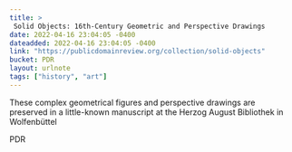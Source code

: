 ```yaml
---
title: > 
 Solid Objects: 16th-Century Geometric and Perspective Drawings
date: 2022-04-16 23:04:05 -0400
dateadded: 2022-04-16 23:04:05 -0400
link: "https://publicdomainreview.org/collection/solid-objects"
bucket: PDR
layout: urlnote
tags: ["history", "art"]
--- 
```

These complex geometrical figures and perspective drawings are preserved in a little-known manuscript at the Herzog August Bibliothek in Wolfenbüttel
 <!-- end excerpt --> 
<div class='bucket'><a class='internal-link' src='_notes/buckets/PDR'>PDR</a></div> 
